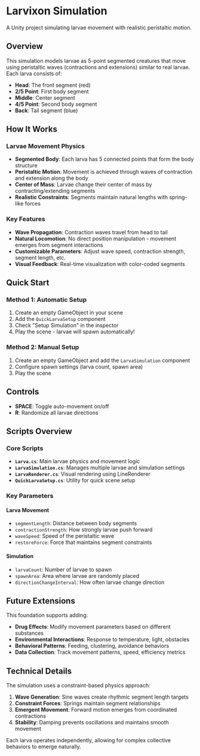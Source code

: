 # Larvixon Simulation

A Unity project simulating larvae movement with realistic peristaltic motion.

## Overview

This simulation models larvae as 5-point segmented creatures that move using peristaltic waves (contractions and extensions) similar to real larvae. Each larva consists of:

- **Head**: The front segment (red)
- **2/5 Point**: First body segment  
- **Middle**: Center segment
- **4/5 Point**: Second body segment
- **Back**: Tail segment (blue)

## How It Works

### Larvae Movement Physics

- **Segmented Body**: Each larva has 5 connected points that form the body structure
- **Peristaltic Motion**: Movement is achieved through waves of contraction and extension along the body
- **Center of Mass**: Larvae change their center of mass by contracting/extending segments
- **Realistic Constraints**: Segments maintain natural lengths with spring-like forces

### Key Features

- **Wave Propagation**: Contraction waves travel from head to tail
- **Natural Locomotion**: No direct position manipulation - movement emerges from segment interactions
- **Customizable Parameters**: Adjust wave speed, contraction strength, segment length, etc.
- **Visual Feedback**: Real-time visualization with color-coded segments

## Quick Start

### Method 1: Automatic Setup

1. Create an empty GameObject in your scene
2. Add the `QuickLarvaSetup` component
3. Check "Setup Simulation" in the inspector
4. Play the scene - larvae will spawn automatically!

### Method 2: Manual Setup

1. Create an empty GameObject and add the `LarvaSimulation` component
2. Configure spawn settings (larva count, spawn area)
3. Play the scene

## Controls

- **SPACE**: Toggle auto-movement on/off
- **R**: Randomize all larvae directions

## Scripts Overview

### Core Scripts

- **`Larva.cs`**: Main larvae physics and movement logic
- **`LarvaSimulation.cs`**: Manages multiple larvae and simulation settings
- **`LarvaRenderer.cs`**: Visual rendering using LineRenderer
- **`QuickLarvaSetup.cs`**: Utility for quick scene setup

### Key Parameters

#### Larva Movement

- `segmentLength`: Distance between body segments
- `contractionStrength`: How strongly larvae push forward
- `waveSpeed`: Speed of the peristaltic wave
- `restoreForce`: Force that maintains segment constraints

#### Simulation

- `larvaCount`: Number of larvae to spawn
- `spawnArea`: Area where larvae are randomly placed
- `directionChangeInterval`: How often larvae change direction

## Future Extensions

This foundation supports adding:

- **Drug Effects**: Modify movement parameters based on different substances
- **Environmental Interactions**: Response to temperature, light, obstacles
- **Behavioral Patterns**: Feeding, clustering, avoidance behaviors
- **Data Collection**: Track movement patterns, speed, efficiency metrics

## Technical Details

The simulation uses a constraint-based physics approach:

1. **Wave Generation**: Sine waves create rhythmic segment length targets
2. **Constraint Forces**: Springs maintain segment relationships
3. **Emergent Movement**: Forward motion emerges from coordinated contractions
4. **Stability**: Damping prevents oscillations and maintains smooth movement

Each larva operates independently, allowing for complex collective behaviors to emerge naturally.
